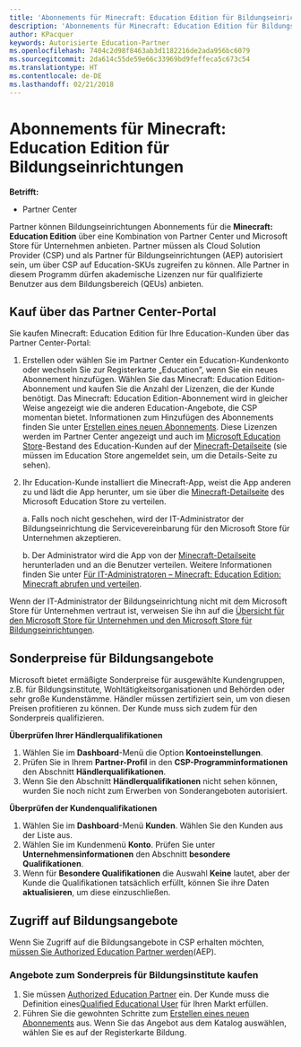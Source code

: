 ```yaml
---
title: 'Abonnements für Minecraft: Education Edition für Bildungseinrichtungen verkaufen'
description: 'Abonnements für Minecraft: Education Edition für Bildungseinrichtungen verkaufen'
author: KPacquer
keywords: Autorisierte Education-Partner
ms.openlocfilehash: 7404c2d98f8463ab3d1182216de2ada956bc6079
ms.sourcegitcommit: 2da614c55de59e66c33969bd9feffeca5c673c54
ms.translationtype: HT
ms.contentlocale: de-DE
ms.lasthandoff: 02/21/2018
---
```

# <a name="sell-minecraft-education-edition-subscriptions-to-education-customers"></a>Abonnements für Minecraft: Education Edition für Bildungseinrichtungen

**Betrifft:**

-  Partner Center

Partner können Bildungseinrichtungen Abonnements für die **Minecraft: Education Edition** über eine Kombination von Partner Center und Microsoft Store für Unternehmen anbieten.  Partner müssen als Cloud Solution Provider (CSP) und als Partner für Bildungseinrichtungen (AEP) autorisiert sein, um über CSP auf Education-SKUs zugreifen zu können.  Alle Partner in diesem Programm dürfen akademische Lizenzen nur für qualifizierte Benutzer aus dem Bildungsbereich (QEUs) anbieten. 

## <a name="purchase-through-partner-center-portal"></a>Kauf über das Partner Center-Portal 
Sie kaufen Minecraft: Education Edition für Ihre Education-Kunden über das Partner Center-Portal: 

  1.  Erstellen oder wählen Sie im Partner Center ein Education-Kundenkonto oder wechseln Sie zur Registerkarte „Education”, wenn Sie ein neues Abonnement hinzufügen.  Wählen Sie das Minecraft: Education Edition-Abonnement und kaufen Sie die Anzahl der Lizenzen, die der Kunde benötigt. Das Minecraft: Education Edition-Abonnement wird in gleicher Weise angezeigt wie die anderen Education-Angebote, die CSP momentan bietet. Informationen zum Hinzufügen des Abonnements finden Sie unter [Erstellen eines neuen Abonnements](create-a-new-subscription.md). Diese Lizenzen werden im Partner Center angezeigt und auch im [Microsoft Education Store](https://educationstore.microsoft.com/en-us/store)-Bestand des Education-Kunden auf der [Minecraft-Detailseite](https://educationstore.microsoft.com/en-us/store/details/minecraft-education-edition/9nblggh4r2r6) (sie müssen im Education Store angemeldet sein, um die Details-Seite zu sehen). 

  2.  Ihr Education-Kunde installiert die Minecraft-App, weist die App anderen zu und lädt die App herunter, um sie über die [Minecraft-Detailseite](https://educationstore.microsoft.com/en-us/store/details/minecraft-education-edition/9nblggh4r2r6) des Microsoft Education Store zu verteilen. 

      a. Falls noch nicht geschehen, wird der IT-Administrator der Bildungseinrichtung die Servicevereinbarung für den Microsoft Store für Unternehmen akzeptieren. 

      b. Der Administrator wird die App von der [Minecraft-Detailseite](https://educationstore.microsoft.com/en-us/store/details/minecraft-education-edition/9nblggh4r2r6) herunterladen und an die Benutzer verteilen. Weitere Informationen finden Sie unter [Für IT-Administratoren – Minecraft: Education Edition: Minecraft abrufen und verteilen](https://docs.microsoft.com/education/windows/school-get-minecraft#distribute-minecraft).
    
  Wenn der IT-Administrator der Bildungseinrichtung nicht mit dem Microsoft Store für Unternehmen vertraut ist, verweisen Sie ihn auf die [Übersicht für den Microsoft Store für Unternehmen und den Microsoft Store für Bildungseinrichtungen](https://docs.microsoft.com/microsoft-store/windows-store-for-business-overview). 

## <a name="special-pricing-for-education-offers"></a>Sonderpreise für Bildungsangebote

Microsoft bietet ermäßigte Sonderpreise für ausgewählte Kundengruppen, z.B. für Bildungsinstitute, Wohltätigkeitsorganisationen und Behörden oder sehr große Kundenstämme. Händler müssen zertifiziert sein, um von diesen Preisen profitieren zu können. Der Kunde muss sich zudem für den Sonderpreis qualifizieren.

**Überprüfen Ihrer Händlerqualifikationen**

1.  Wählen Sie im **Dashboard**-Menü die Option **Kontoeinstellungen**.
2.  Prüfen Sie in Ihrem **Partner-Profil** in den **CSP-Programminformationen** den Abschnitt **Händlerqualifikationen**.
3.  Wenn Sie den Abschnitt **Händlerqualifikationen** nicht sehen können, wurden Sie noch nicht zum Erwerben von Sonderangeboten autorisiert.

**Überprüfen der Kundenqualifikationen**

1.  Wählen Sie im **Dashboard**-Menü **Kunden**. Wählen Sie den Kunden aus der Liste aus.
2.  Wählen Sie im Kundenmenü **Konto**. Prüfen Sie unter **Unternehmensinformationen** den Abschnitt **besondere Qualifikationen**.
3.  Wenn für **Besondere Qualifikationen** die Auswahl **Keine** lautet, aber der Kunde die Qualifikationen tatsächlich erfüllt, können Sie ihre Daten **aktualisieren**, um diese einzuschließen.

## <a name="access-education-offers"></a>Zugriff auf Bildungsangebote 

Wenn Sie Zugriff auf die Bildungsangebote in CSP erhalten möchten, [müssen Sie Authorized Education Partner werden](http://go.microsoft.com/fwlink/p/?LinkId=808781)(AEP).

### <a name="purchase-offers-at-education-pricing"></a>Angebote zum Sonderpreis für Bildungsinstitute kaufen

1. Sie müssen [Authorized Education Partner](http://go.microsoft.com/fwlink/p/?LinkId=808781) ein.
Der Kunde muss die Definition eines[Qualified Educational User](http://go.microsoft.com/fwlink/p/?LinkId=808795) für Ihren Markt erfüllen.
2. Führen Sie die gewohnten Schritte zum [Erstellen eines neuen Abonnements](create-a-new-subscription.md) aus. Wenn Sie das Angebot aus dem Katalog auswählen, wählen Sie es auf der Registerkarte Bildung.






<!-- ## Purchase through Partner Center API 

To help your education customers buy and deploy Minecraft: Education Edition through the Partner Center API:
  
  1.  See [Create an order](https://msdn.microsoft.com/library/partnercenter/mt634667.aspx(d=robot)) to learn how to use the Partner Center API to buy the desired number of licenses of Minecraft: Education Edition subscription.  Be sure to use the following Offer ID:  
     
      "OfferId": "EE10CBD2-7A12-45DE-BE11-0C2C7C6EEEB1"
     
      See [Get a list of subscriptions by ID](https://msdn.microsoft.com/library/partnercenter/mt683489.aspx) to learn how to see these licenses.  Note that these will also appear in the education customer’s [Microsoft Store for Business](https://www.microsoft.com/business-store) inventory under the [Minecraft details page](https://businessstore.microsoft.com/en-us/app-detail/9NBLGGH4R2R6/0016/00000000000000000000000000000000/online) (you must be logged into Store for Business to see this page).    

  2. Direct your education customer to distribute Minecraft through the Microsoft Store for Business [Minecraft details page](https://businessstore.microsoft.com/en-us/app-detail/9NBLGGH4R2R6/0016/00000000000000000000000000000000/online). Through Microsoft Store for Business, they can install the app, assign the app to others, and download the app to distribute. (Currently, Partner Center doesn't support these tasks.) 

     a. The school’s IT admin accepts the Microsoft Store for Business services agreement if they haven’t already.
    
     b. The admin goes to the Minecraft details page to download the app and distribute the app to users. For detailed instructions, see [For IT administrators - get Minecraft: Education Edition: Distribute Minecraft](https://docs.microsoft.com/education/windows/school-get-minecraft#distribute-minecraft). 

  If the school’s IT admin is not familiar with Microsoft Store for Business, direct them to [Microsoft Store for Business overview](https://docs.microsoft.com/microsoft-store/windows-store-for-business-overview). 

-->